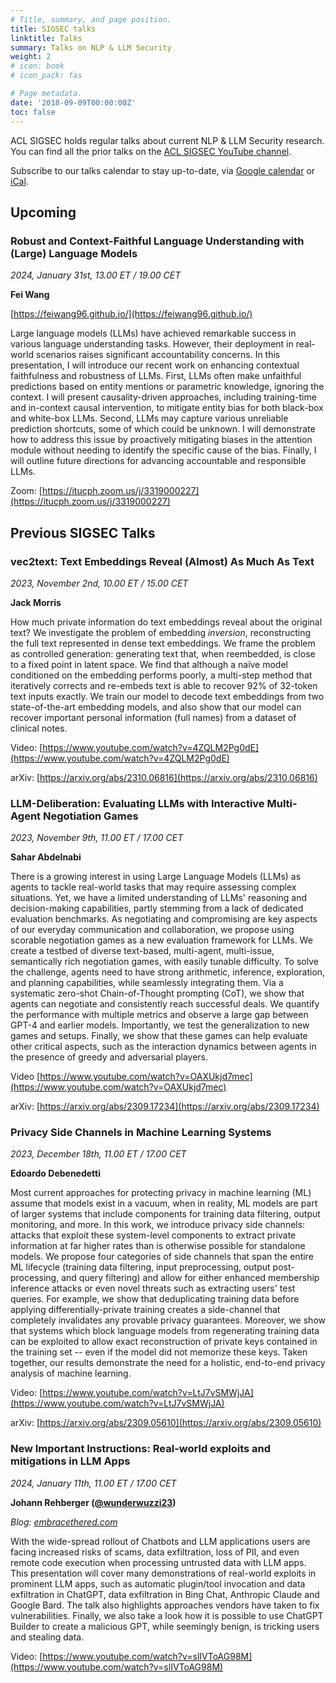 ```yaml
---
# Title, summary, and page position.
title: SIGSEC talks
linktitle: Talks
summary: Talks on NLP & LLM Security
weight: 2
# icon: book
# icon_pack: fas

# Page metadata.
date: '2018-09-09T00:00:00Z'
toc: false
---
```


ACL SIGSEC holds regular talks about current NLP & LLM Security research. You can find all the prior talks on the [ACL SIGSEC YouTube channel](https://www.youtube.com/@ACLSIGSEC).

Subscribe to our talks calendar to stay up-to-date, via [Google calendar](https://calendar.google.com/calendar/u/0?cid=NjJiZDUyOWUxOTU1NWUyNmM0NTIzOWNjMDE3OTg3ZTc5ZmIyMjA1MzVjNDI3MTI3NzgzODI4NTVkMGQzNmNkZEBncm91cC5jYWxlbmRhci5nb29nbGUuY29t) or [iCal](https://calendar.google.com/calendar/ical/62bd529e19555e26c45239cc017987e79fb220535c42712778382855d0d36cdd%40group.calendar.google.com/public/basic.ics).




## Upcoming

### Robust and Context-Faithful Language Understanding with (Large) Language Models

*2024, January 31st, 13.00 ET / 19.00 CET*

**Fei Wang** 

[https://feiwang96.github.io/](https://feiwang96.github.io/)

Large language models (LLMs) have achieved remarkable success in various language understanding tasks. However, their deployment in real-world scenarios raises significant accountability concerns. In this presentation, I will introduce our recent work on enhancing contextual faithfulness and robustness of LLMs. First, LLMs often make unfaithful predictions based on entity mentions or parametric knowledge, ignoring the context. I will present causality-driven approaches, including training-time and in-context causal intervention, to mitigate entity bias for both black-box and white-box LLMs. Second, LLMs may capture various unreliable prediction shortcuts, some of which could be unknown. I will demonstrate how to address this issue by proactively mitigating biases in the attention module without needing to identify the specific cause of the bias. Finally, I will outline future directions for advancing accountable and responsible LLMs.

Zoom: [https://itucph.zoom.us/j/3319000227](https://itucph.zoom.us/j/3319000227)


## Previous SIGSEC Talks

### vec2text: Text Embeddings Reveal (Almost) As Much As Text

*2023, November 2nd, 10.00 ET / 15.00 CET*

**Jack Morris**

How much private information do text embeddings reveal about the original text? We investigate the problem of embedding *inversion*, reconstructing the full text represented in dense text embeddings. We frame the problem as controlled generation: generating text that, when reembedded, is close to a fixed point in latent space. We find that although a naïve model conditioned on the embedding performs poorly, a multi-step method that iteratively corrects and re-embeds text is able to recover 92% of 32-token text inputs exactly. We train our model to decode text embeddings from two state-of-the-art embedding models, and also show that our model can recover important personal information (full names) from a dataset of clinical notes.

Video: [https://www.youtube.com/watch?v=4ZQLM2Pg0dE](https://www.youtube.com/watch?v=4ZQLM2Pg0dE)

arXiv: [https://arxiv.org/abs/2310.06816](https://arxiv.org/abs/2310.06816)


### LLM-Deliberation: Evaluating LLMs with Interactive Multi-Agent Negotiation Games

*2023, November 9th, 11.00 ET / 17.00 CET*

**Sahar Abdelnabi**

There is a growing interest in using Large Language Models (LLMs) as agents to tackle real-world tasks that may require assessing complex situations. Yet, we have a limited understanding of LLMs' reasoning and decision-making capabilities, partly stemming from a lack of dedicated evaluation benchmarks. As negotiating and compromising are key aspects of our everyday communication and collaboration, we propose using scorable negotiation games as a new evaluation framework for LLMs. We create a testbed of diverse text-based, multi-agent, multi-issue, semantically rich negotiation games, with easily tunable difficulty. To solve the challenge, agents need to have strong arithmetic, inference, exploration, and planning capabilities, while seamlessly integrating them. Via a systematic zero-shot Chain-of-Thought prompting (CoT), we show that agents can negotiate and consistently reach successful deals. We quantify the performance with multiple metrics and observe a large gap between GPT-4 and earlier models. Importantly, we test the generalization to new games and setups. Finally, we show that these games can help evaluate other critical aspects, such as the interaction dynamics between agents in the presence of greedy and adversarial players.

Video [https://www.youtube.com/watch?v=OAXUkjd7mec](https://www.youtube.com/watch?v=OAXUkjd7mec)

arXiv: [https://arxiv.org/abs/2309.17234](https://arxiv.org/abs/2309.17234)


### Privacy Side Channels in Machine Learning Systems

*2023, December 18th, 11.00 ET / 17.00 CET*

**Edoardo Debenedetti**

Most current approaches for protecting privacy in machine learning (ML) assume that models exist in a vacuum, when in reality, ML models are part of larger systems that include components for training data filtering, output monitoring, and more. In this work, we introduce privacy side channels: attacks that exploit these system-level components to extract private information at far higher rates than is otherwise possible for standalone models. We propose four categories of side channels that span the entire ML lifecycle (training data filtering, input preprocessing, output post-processing, and query filtering) and allow for either enhanced membership inference attacks or even novel threats such as extracting users' test queries. For example, we show that deduplicating training data before applying differentially-private training creates a side-channel that completely invalidates any provable privacy guarantees. Moreover, we show that systems which block language models from regenerating training data can be exploited to allow exact reconstruction of private keys contained in the training set -- even if the model did not memorize these keys. Taken together, our results demonstrate the need for a holistic, end-to-end privacy analysis of machine learning.

Video: [https://www.youtube.com/watch?v=LtJ7vSMWjJA](https://www.youtube.com/watch?v=LtJ7vSMWjJA)

arXiv: [https://arxiv.org/abs/2309.05610](https://arxiv.org/abs/2309.05610)


### New Important Instructions: Real-world exploits and mitigations in LLM Apps

*2024, January 11th, 11.00 ET / 17.00 CET*

**Johann Rehberger ([@wunderwuzzi23](https://twitter.com/wunderwuzzi23/))**

_Blog: [embracethered.com](https://embracethered.com)_

With the wide-spread rollout of Chatbots and LLM applications users are facing increased risks of scams, data exfiltration, loss of PII, and even remote code execution when processing untrusted data with LLM apps. This presentation will cover many demonstrations of real-world exploits in prominent LLM apps, such as automatic plugin/tool invocation and data exfiltration in ChatGPT, data exfiltration in Bing Chat, Anthropic Claude and Google Bard. The talk also highlights approaches vendors have taken to fix vulnerabilities. Finally, we also take a look how it is possible to use ChatGPT Builder to create a malicious GPT, while seemingly benign, is tricking users and stealing data.

Video: [https://www.youtube.com/watch?v=slIVToAG98M](https://www.youtube.com/watch?v=slIVToAG98M)

